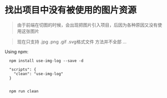 # 找出项目中没有被使用的图片资源
> 由于前端在切图的时候，会出现把图片引入项目，后因为各种原因又没有使用这张图片

> 现在只支持 .jpg .png .gif .svg格式文件
> 方法并不全部 ...

Using npm:
```
  npm install use-img-log --save -d

  "scripts": {
    "clean": "use-img-log"
  }


  npm run clean
```

